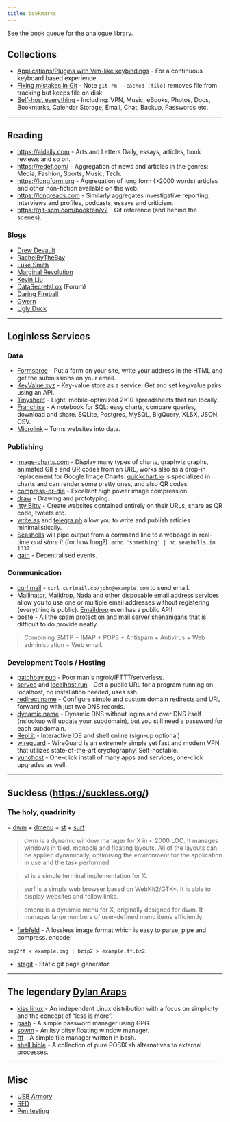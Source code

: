 ```yaml
---
title: bookmarks
---
```


See the [book queue](/pages/bookqueue) for the analogue library.

## Collections

* [Applications/Plugins with Vim-like keybindings](https://vim.reversed.top/) - For a continuous keyboard based experience.
* [Fixing mistakes in Git](https://github.blog/2015-06-08-how-to-undo-almost-anything-with-git/) - Note `git rm --cached [file]` removes file from tracking but keeps file on disk.
* [Self-host everything](https://github.com/Atarity/deploy-your-own-saas) - Including: VPN, Music, eBooks, Photos, Docs, Bookmarks, Calendar Storage, Email, Chat, Backup, Passwords etc.

---

## Reading
* <https://aldaily.com> - Arts and Letters Daily, essays, articles, book reviews and so on.
* <https://redef.com/> - Aggregation of news and articles in the genres: Media, Fashion, Sports, Music, Tech.
* <https://longform.org> - Aggregation of long form (>2000 words) articles and other non-fiction available on the web.
* <https://longreads.com> - Similarly aggregates investigative reporting, interviews and profiles, podcasts, essays and criticism.
* <https://git-scm.com/book/en/v2> - Git reference (and behind the scenes).

### Blogs

* [Drew Devault](https://drewdevault.com)
* [RachelByTheBay](https://rachelbythebay.com/w/)
* [Luke Smith](https://lukesmith.xyz)
* [Marginal Revolution](https://marginalrevolution.com)
* [Kevin Liu](https://kliu.io)
* [DataSecretsLox](https://www.datasecretslox.com/index.php/board,1.0.html) (Forum)
* [Daring Fireball](https://daringfireball.net)
* [Gwern](https://www.gwern.net/index)
* [Ugly Duck](https://uglyduck.ca)

---

## Loginless Services

### Data
* [Formspree](https://formspree.io/) - Put a form on your site, write your address in the HTML and get the submissions on your email.
* [KeyValue.xyz](https://keyvalue.xyz/) - Key-value store as a service. Get and set key/value pairs using an API.
* [Tinysheet](https://tinysheet.com/) - Light, mobile-optimized 2×10 spreadsheets that run locally.
* [Franchise](https://franchise.cloud/) - A notebook for SQL: easy charts, compare queries, download and share. SQLite, Postgres, MySQL, BigQuery, XLSX, JSON, CSV.
* [Microlink](https://microlink.io) – Turns websites into data.

### Publishing
* [image-charts.com](https://www.image-charts.com/) - Display many types of charts, graphviz graphs, animated GIFs and QR codes from an URL, works also as a drop-in replacement for Google Image Charts. [quickchart.io](https://quickchart.io/) is specialized in charts and can render some pretty ones, and also QR codes.
* [compress-or-die](https://compress-or-die.com/) - Excellent high power image compression.
* [draw](https://draw.io) - Drawing and prototyping.
* [Itty Bitty](https://about.bitty.site) - Create websites contained entirely on their URLs, share as QR code, tweets etc.
* [write.as](https://write.as/) and [telegra.ph](https://telegra.ph/) allow you to write and publish articles minimalistically.
* [Seashells](https://seashells.io/) will pipe output from a command line to a webpage in real-time _and store it_ (for how long?). `echo 'something' | nc seashells.io 1337`
* [gath](https://gath.io) - Decentralised events.

### Communication
* [curl mail](https://curlmail.co/) - `curl curlmail.co/john@example.com` to send email.
* [Mailinator](https://www.mailinator.com/), [Maildrop](https://maildrop.cc/), [Nada](https://getnada.com/) and other disposable email address services allow you to use one or multiple email addresses without registering (everything is public). [Emaildrop](https://www.emaildrop.io/v1) even has a public API!
* [poste](https://poste.io/) - All the spam protection and mail server shenanigans that is difficult to do provide neatly.

> Combining SMTP + IMAP + POP3 + Antispam + Antivirus + Web administration + Web email.

### Development Tools / Hosting
* [patchbay.pub](https://patchbay.pub/) - Poor man's ngrok/IFTTT/serverless.
* [serveo](http://serveo.net/) and [localhost.run](http://localhost.run/) - Get a public URL for a program running on localhost, no installation needed, uses ssh.
* [redirect.name](https://redirect.name/) - Configure simple and custom domain redirects and URL forwarding with just two DNS records.
* [dynamic.name](https://dynamic.name/) - Dynamic DNS without logins and over DNS itself (nslookup will update your subdomain), but you still need a password for each subdomain.
* [Repl.it](https://repl.it/) - Interactive IDE and shell online (sign-up optional)
* [wireguard](https://www.wireguard.com/) - WireGuard is an extremely simple yet fast and modern VPN that utilizes state-of-the-art cryptography. Self-hostable.
* [yunohost](https://yunohost.org/#/) - One-click install of many apps and services, one-click upgrades as well.


---

## Suckless (<https://suckless.org/>)

### The holy, quadrinity

= [dwm](https://git.suckless.org/dwm/) + [dmenu](https://git.suckless.org/dmenu) + [st](https://git.suckless.org/st) + [surf](https://git.suckless.org/surf)

> dwm is a dynamic window manager for X in &lt; 2000 LOC. It manages windows in tiled, monocle and floating layouts. All of the layouts can be applied dynamically, optimising the environment for the application in use and the task performed.

> st is a simple terminal implementation for X.

> surf is a simple web browser based on WebKit2/GTK+. It is able to display websites and follow links.

> dmenu is a dynamic menu for X, originally designed for dwm. It manages large numbers of user-defined menu items efficiently.

* [farbfeld](https://git.suckless.org/farbfeld) - A lossless image format which is easy to parse, pipe and compress. encode: 

`png2ff < example.png | bzip2 > example.ff.bz2`.

* [stagit](git://git.codemadness.org/stagit) - Static git page generator.

---

## The legendary [**Dylan Araps**](https://github.com/dylanaraps)

* [kiss linux](https://getkiss.org/) - An independent Linux distribution with a focus on simplicity and the concept of “less is more”.
* [pash](https://github.com/dylanaraps/pash) - A simple password manager using GPG.
* [sowm](https://github.com/dylanaraps/sowm) - An itsy bitsy floating window manager.
* [fff](https://github.com/dylanaraps/fff) - A simple file manager written in bash.
* [shell bible](https://github.com/dylanaraps/pure-sh-bible) - A collection of pure POSIX sh alternatives to external processes.

---

## Misc

* [USB Armory](https://inversepath.com/usbarmory.html#usbarmory_coin_3-tab)
* [SED](http://anaturb.net/sed.htm)
* [Pen testing](https://m0chan.github.io/2019/07/30/Windows-Notes-and-Cheatsheet.html)
